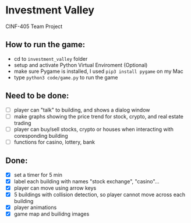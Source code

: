 # Investment Valley
CINF-405 Team Project

## How to run the game:
- cd to  `investment_valley`  folder
- setup and activate Python Virtual Enviroment (Optional)
- make sure Pygame is installed, I used `pip3 install pygame` on my Mac
- type  `python3 code/game.py`  to run the game

## Need to be done:
- [ ] player can "talk" to building, and shows a dialog window
- [ ] make graphs showing the price trend for stock, crypto, and real estate trading
- [ ] player can buy/sell stocks, crypto or houses when interacting with coresponding building
- [ ] functions for casino, lottery, bank

## Done: 
- [x] set a timer for 5 min
- [x] label each building with names "stock exchange", "casino"...
- [x] player can move using arrow keys
- [x] 5 buildings with collision detection, so player cannot move across each building
- [x] player animations
- [x] game map and builidng images
